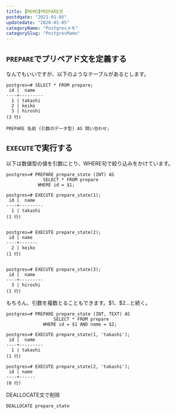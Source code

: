```yaml
---
title: [MEMO]PREPARE文
postdqate: "2021-01-05"
updatedate: "2020-01-05"
categoryName: "Postgresメモ"
categorySlug: "PostgresMamo"
---
```


## `PREPARE`でプリペアド文を定義する

なんでもいいですが、以下のようなテーブルがあるとします。

```
postgres=# SELECT * FROM prepare;
 id |  name
----+---------
  1 | takashi
  2 | keiko
  3 | hiroshi
(3 行)
```

`PREPARE 名前 (引数のデータ型) AS 問い合わせ;`

## `EXECUTE`で実行する

以下は数値型の値を引数にとり、WHERE句で絞り込みをかけています。

```
postgres=# PREPARE prepare_state (INT) AS
              SELECT * FROM prepare
            WHERE id = $1;

postgres=# EXECUTE prepare_state(1);
 id |  name
----+---------
  1 | takashi
(1 行)


postgres=# EXECUTE prepare_state(2);
 id | name
----+-------
  2 | keiko
(1 行)


postgres=# EXECUTE prepare_state(3);
 id |  name
----+---------
  3 | hiroshi
(1 行)
```

もちろん、引数を複数とることもできます。\$1、\$2...と続く。

```
postgres=# PREPARE prepare_state (INT, TEXT) AS
                  SELECT * FROM prepare
              WHERE id = $1 AND name = $2;

postgres=# EXECUTE prepare_state(1, 'takashi');
 id |  name
----+---------
  1 | takashi
(1 行)

postgres=# EXECUTE prepare_state(2, 'takashi');
 id | name
----+------
(0 行)

```

DEALLOCATE文で削除

`DEALLOCATE prepare_state`
